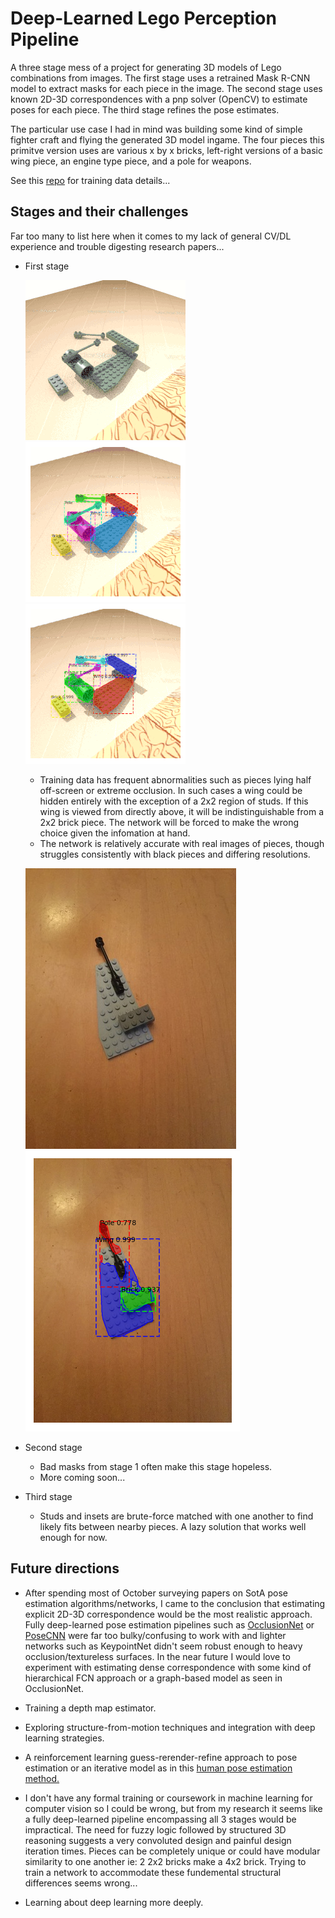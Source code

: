 #  Deep-Learned Lego Perception Pipeline

A three stage mess of a project for generating 3D models of Lego combinations from images.  The first stage uses a retrained Mask R-CNN model to extract 
masks for each piece in the image. The second stage uses known 2D-3D correspondences with a pnp solver (OpenCV) to estimate poses for each piece.  The third stage refines the pose estimates.  

The particular use case I had in mind was building some kind of simple fighter craft and flying the generated 3D model ingame.  The four pieces this primitve version uses are various x by x bricks, left-right versions of a basic wing piece, an engine type piece, and a pole for weapons.

See this <a href="https://github.com/WHSnyder/LegoTrainingRenderer">repo</a> for training data details...


## Stages and their challenges

Far too many to list here when it comes to my lack of general CV/DL experience and trouble digesting research papers... 

* First stage  

	![alt text](./repo_images/tests.gif "inputs")  ![alt text](./repo_images/gts.gif "gts")  ![alt text](./repo_images/preds.gif "preds")  
	
	* Training data has frequent abnormalities such as pieces lying half off-screen or extreme occlusion.  In such cases a wing could be hidden entirely with the exception of a 2x2 region of studs.  If this wing is viewed from directly above, it will be indistinguishable from a 2x2 brick piece. The network will be forced to make the wrong choice given the infomation at hand.
	* The network is relatively accurate with real images of pieces, though struggles consistently with black pieces and differing resolutions.

	![alt text](./repo_images/real.jpeg "real")  ![alt text](./repo_images/real_pred.png "realpred")

* Second stage

	* Bad masks from stage 1 often make this stage hopeless.
	* More coming soon... 

* Third stage 

	* Studs and insets are brute-force matched with one another to find likely fits between nearby pieces. A lazy solution that works well enough for now.


## Future directions

* After spending most of October surveying papers on SotA pose estimation algorithms/networks, I came to the conclusion that estimating explicit 2D-3D correspondence would be the most realistic approach.  Fully deep-learned pose estimation pipelines such as <a href="https://github.com/dineshreddy91/Occlusion_Net">OcclusionNet</a> or <a href="https://github.com/yuxng/PoseCNN">PoseCNN</a> were far too bulky/confusing to work with and lighter networks such as KeypointNet didn't seem robust enough to heavy occlusion/textureless surfaces.  In the near future I would love to experiment with estimating dense correspondence with some kind of hierarchical FCN approach or a graph-based model as seen in OcclusionNet.  

* Training a depth map estimator.

* Exploring structure-from-motion techniques and integration with deep learning strategies. 

* A reinforcement learning guess-rerender-refine approach to pose estimation or an iterative model as in this <a href="https://arxiv.org/pdf/1507.06550.pdf">human pose estimation method.</a>   

* I don't have any formal training or coursework in machine learning for computer vision so I could be wrong, but from my research it seems like a fully deep-learned pipeline encompassing all 3 stages would be impractical.  The need for fuzzy logic followed by structured 3D reasoning suggests a very convoluted design and painful design iteration times.  Pieces can be completely unique or could have modular similarity to one another ie: 2 2x2 bricks make a 4x2 brick.  Trying to train a network to accommodate these fundemental structural differences seems wrong... 

* Learning about deep learning more deeply.
